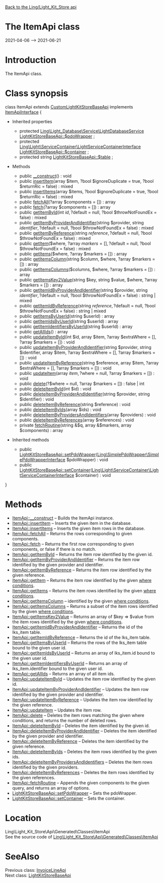 [Back to the Ling/Light_Kit_Store api](https://github.com/lingtalfi/Light_Kit_Store/blob/master/doc/api/Ling/Light_Kit_Store.md)



The ItemApi class
================
2021-04-06 --> 2021-06-21






Introduction
============

The ItemApi class.



Class synopsis
==============


class <span class="pl-k">ItemApi</span> extends [CustomLightKitStoreBaseApi](https://github.com/lingtalfi/Light_Kit_Store/blob/master/doc/api/Ling/Light_Kit_Store/Api/Custom/Classes/CustomLightKitStoreBaseApi.md) implements [ItemApiInterface](https://github.com/lingtalfi/Light_Kit_Store/blob/master/doc/api/Ling/Light_Kit_Store/Api/Generated/Interfaces/ItemApiInterface.md) {

- Inherited properties
    - protected [Ling\Light_Database\Service\LightDatabaseService](https://github.com/lingtalfi/Light_Database/blob/master/doc/api/Ling/Light_Database/Service/LightDatabaseService.md) [LightKitStoreBaseApi::$pdoWrapper](#property-pdoWrapper) ;
    - protected [Ling\Light\ServiceContainer\LightServiceContainerInterface](https://github.com/lingtalfi/Light/blob/master/doc/api/Ling/Light/ServiceContainer/LightServiceContainerInterface.md) [LightKitStoreBaseApi::$container](#property-container) ;
    - protected string [LightKitStoreBaseApi::$table](#property-table) ;

- Methods
    - public [__construct](https://github.com/lingtalfi/Light_Kit_Store/blob/master/doc/api/Ling/Light_Kit_Store/Api/Generated/Classes/ItemApi/__construct.md)() : void
    - public [insertItem](https://github.com/lingtalfi/Light_Kit_Store/blob/master/doc/api/Ling/Light_Kit_Store/Api/Generated/Classes/ItemApi/insertItem.md)(array $item, ?bool $ignoreDuplicate = true, ?bool $returnRic = false) : mixed
    - public [insertItems](https://github.com/lingtalfi/Light_Kit_Store/blob/master/doc/api/Ling/Light_Kit_Store/Api/Generated/Classes/ItemApi/insertItems.md)(array $items, ?bool $ignoreDuplicate = true, ?bool $returnRic = false) : mixed
    - public [fetchAll](https://github.com/lingtalfi/Light_Kit_Store/blob/master/doc/api/Ling/Light_Kit_Store/Api/Generated/Classes/ItemApi/fetchAll.md)(?array $components = []) : array
    - public [fetch](https://github.com/lingtalfi/Light_Kit_Store/blob/master/doc/api/Ling/Light_Kit_Store/Api/Generated/Classes/ItemApi/fetch.md)(?array $components = []) : array
    - public [getItemById](https://github.com/lingtalfi/Light_Kit_Store/blob/master/doc/api/Ling/Light_Kit_Store/Api/Generated/Classes/ItemApi/getItemById.md)(int $id, ?$default = null, ?bool $throwNotFoundEx = false) : mixed
    - public [getItemByProviderAndIdentifier](https://github.com/lingtalfi/Light_Kit_Store/blob/master/doc/api/Ling/Light_Kit_Store/Api/Generated/Classes/ItemApi/getItemByProviderAndIdentifier.md)(string $provider, string $identifier, ?$default = null, ?bool $throwNotFoundEx = false) : mixed
    - public [getItemByReference](https://github.com/lingtalfi/Light_Kit_Store/blob/master/doc/api/Ling/Light_Kit_Store/Api/Generated/Classes/ItemApi/getItemByReference.md)(string $reference, ?$default = null, ?bool $throwNotFoundEx = false) : mixed
    - public [getItem](https://github.com/lingtalfi/Light_Kit_Store/blob/master/doc/api/Ling/Light_Kit_Store/Api/Generated/Classes/ItemApi/getItem.md)($where, ?array $markers = [], ?$default = null, ?bool $throwNotFoundEx = false) : mixed
    - public [getItems](https://github.com/lingtalfi/Light_Kit_Store/blob/master/doc/api/Ling/Light_Kit_Store/Api/Generated/Classes/ItemApi/getItems.md)($where, ?array $markers = []) : array
    - public [getItemsColumn](https://github.com/lingtalfi/Light_Kit_Store/blob/master/doc/api/Ling/Light_Kit_Store/Api/Generated/Classes/ItemApi/getItemsColumn.md)(string $column, $where, ?array $markers = []) : array
    - public [getItemsColumns](https://github.com/lingtalfi/Light_Kit_Store/blob/master/doc/api/Ling/Light_Kit_Store/Api/Generated/Classes/ItemApi/getItemsColumns.md)($columns, $where, ?array $markers = []) : array
    - public [getItemsKey2Value](https://github.com/lingtalfi/Light_Kit_Store/blob/master/doc/api/Ling/Light_Kit_Store/Api/Generated/Classes/ItemApi/getItemsKey2Value.md)(string $key, string $value, $where, ?array $markers = []) : array
    - public [getItemIdByProviderAndIdentifier](https://github.com/lingtalfi/Light_Kit_Store/blob/master/doc/api/Ling/Light_Kit_Store/Api/Generated/Classes/ItemApi/getItemIdByProviderAndIdentifier.md)(string $provider, string $identifier, ?$default = null, ?bool $throwNotFoundEx = false) : string | mixed
    - public [getItemIdByReference](https://github.com/lingtalfi/Light_Kit_Store/blob/master/doc/api/Ling/Light_Kit_Store/Api/Generated/Classes/ItemApi/getItemIdByReference.md)(string $reference, ?$default = null, ?bool $throwNotFoundEx = false) : string | mixed
    - public [getItemsByUserId](https://github.com/lingtalfi/Light_Kit_Store/blob/master/doc/api/Ling/Light_Kit_Store/Api/Generated/Classes/ItemApi/getItemsByUserId.md)(string $userId) : array
    - public [getItemIdsByUserId](https://github.com/lingtalfi/Light_Kit_Store/blob/master/doc/api/Ling/Light_Kit_Store/Api/Generated/Classes/ItemApi/getItemIdsByUserId.md)(string $userId) : array
    - public [getItemIdentifiersByUserId](https://github.com/lingtalfi/Light_Kit_Store/blob/master/doc/api/Ling/Light_Kit_Store/Api/Generated/Classes/ItemApi/getItemIdentifiersByUserId.md)(string $userId) : array
    - public [getAllIds](https://github.com/lingtalfi/Light_Kit_Store/blob/master/doc/api/Ling/Light_Kit_Store/Api/Generated/Classes/ItemApi/getAllIds.md)() : array
    - public [updateItemById](https://github.com/lingtalfi/Light_Kit_Store/blob/master/doc/api/Ling/Light_Kit_Store/Api/Generated/Classes/ItemApi/updateItemById.md)(int $id, array $item, ?array $extraWhere = [], ?array $markers = []) : void
    - public [updateItemByProviderAndIdentifier](https://github.com/lingtalfi/Light_Kit_Store/blob/master/doc/api/Ling/Light_Kit_Store/Api/Generated/Classes/ItemApi/updateItemByProviderAndIdentifier.md)(string $provider, string $identifier, array $item, ?array $extraWhere = [], ?array $markers = []) : void
    - public [updateItemByReference](https://github.com/lingtalfi/Light_Kit_Store/blob/master/doc/api/Ling/Light_Kit_Store/Api/Generated/Classes/ItemApi/updateItemByReference.md)(string $reference, array $item, ?array $extraWhere = [], ?array $markers = []) : void
    - public [updateItem](https://github.com/lingtalfi/Light_Kit_Store/blob/master/doc/api/Ling/Light_Kit_Store/Api/Generated/Classes/ItemApi/updateItem.md)(array $item, ?$where = null, ?array $markers = []) : void
    - public [delete](https://github.com/lingtalfi/Light_Kit_Store/blob/master/doc/api/Ling/Light_Kit_Store/Api/Generated/Classes/ItemApi/delete.md)(?$where = null, ?array $markers = []) : false | int
    - public [deleteItemById](https://github.com/lingtalfi/Light_Kit_Store/blob/master/doc/api/Ling/Light_Kit_Store/Api/Generated/Classes/ItemApi/deleteItemById.md)(int $id) : void
    - public [deleteItemByProviderAndIdentifier](https://github.com/lingtalfi/Light_Kit_Store/blob/master/doc/api/Ling/Light_Kit_Store/Api/Generated/Classes/ItemApi/deleteItemByProviderAndIdentifier.md)(string $provider, string $identifier) : void
    - public [deleteItemByReference](https://github.com/lingtalfi/Light_Kit_Store/blob/master/doc/api/Ling/Light_Kit_Store/Api/Generated/Classes/ItemApi/deleteItemByReference.md)(string $reference) : void
    - public [deleteItemByIds](https://github.com/lingtalfi/Light_Kit_Store/blob/master/doc/api/Ling/Light_Kit_Store/Api/Generated/Classes/ItemApi/deleteItemByIds.md)(array $ids) : void
    - public [deleteItemByProvidersAndIdentifiers](https://github.com/lingtalfi/Light_Kit_Store/blob/master/doc/api/Ling/Light_Kit_Store/Api/Generated/Classes/ItemApi/deleteItemByProvidersAndIdentifiers.md)(array $providers) : void
    - public [deleteItemByReferences](https://github.com/lingtalfi/Light_Kit_Store/blob/master/doc/api/Ling/Light_Kit_Store/Api/Generated/Classes/ItemApi/deleteItemByReferences.md)(array $references) : void
    - private [fetchRoutine](https://github.com/lingtalfi/Light_Kit_Store/blob/master/doc/api/Ling/Light_Kit_Store/Api/Generated/Classes/ItemApi/fetchRoutine.md)(string &$q, array &$markers, array $components) : array

- Inherited methods
    - public [LightKitStoreBaseApi::setPdoWrapper](https://github.com/lingtalfi/Light_Kit_Store/blob/master/doc/api/Ling/Light_Kit_Store/Api/Generated/Classes/LightKitStoreBaseApi/setPdoWrapper.md)([Ling\SimplePdoWrapper\SimplePdoWrapperInterface](https://github.com/lingtalfi/SimplePdoWrapper/blob/master/doc/api/Ling/SimplePdoWrapper/SimplePdoWrapperInterface.md) $pdoWrapper) : void
    - public [LightKitStoreBaseApi::setContainer](https://github.com/lingtalfi/Light_Kit_Store/blob/master/doc/api/Ling/Light_Kit_Store/Api/Generated/Classes/LightKitStoreBaseApi/setContainer.md)([Ling\Light\ServiceContainer\LightServiceContainerInterface](https://github.com/lingtalfi/Light/blob/master/doc/api/Ling/Light/ServiceContainer/LightServiceContainerInterface.md) $container) : void

}






Methods
==============

- [ItemApi::__construct](https://github.com/lingtalfi/Light_Kit_Store/blob/master/doc/api/Ling/Light_Kit_Store/Api/Generated/Classes/ItemApi/__construct.md) &ndash; Builds the ItemApi instance.
- [ItemApi::insertItem](https://github.com/lingtalfi/Light_Kit_Store/blob/master/doc/api/Ling/Light_Kit_Store/Api/Generated/Classes/ItemApi/insertItem.md) &ndash; Inserts the given item in the database.
- [ItemApi::insertItems](https://github.com/lingtalfi/Light_Kit_Store/blob/master/doc/api/Ling/Light_Kit_Store/Api/Generated/Classes/ItemApi/insertItems.md) &ndash; Inserts the given item rows in the database.
- [ItemApi::fetchAll](https://github.com/lingtalfi/Light_Kit_Store/blob/master/doc/api/Ling/Light_Kit_Store/Api/Generated/Classes/ItemApi/fetchAll.md) &ndash; Returns the rows corresponding to given components.
- [ItemApi::fetch](https://github.com/lingtalfi/Light_Kit_Store/blob/master/doc/api/Ling/Light_Kit_Store/Api/Generated/Classes/ItemApi/fetch.md) &ndash; Returns the first row corresponding to given components, or false if there is no match.
- [ItemApi::getItemById](https://github.com/lingtalfi/Light_Kit_Store/blob/master/doc/api/Ling/Light_Kit_Store/Api/Generated/Classes/ItemApi/getItemById.md) &ndash; Returns the item row identified by the given id.
- [ItemApi::getItemByProviderAndIdentifier](https://github.com/lingtalfi/Light_Kit_Store/blob/master/doc/api/Ling/Light_Kit_Store/Api/Generated/Classes/ItemApi/getItemByProviderAndIdentifier.md) &ndash; Returns the item row identified by the given provider and identifier.
- [ItemApi::getItemByReference](https://github.com/lingtalfi/Light_Kit_Store/blob/master/doc/api/Ling/Light_Kit_Store/Api/Generated/Classes/ItemApi/getItemByReference.md) &ndash; Returns the item row identified by the given reference.
- [ItemApi::getItem](https://github.com/lingtalfi/Light_Kit_Store/blob/master/doc/api/Ling/Light_Kit_Store/Api/Generated/Classes/ItemApi/getItem.md) &ndash; Returns the item row identified by the given [where conditions](https://github.com/lingtalfi/SimplePdoWrapper#the-where-conditions).
- [ItemApi::getItems](https://github.com/lingtalfi/Light_Kit_Store/blob/master/doc/api/Ling/Light_Kit_Store/Api/Generated/Classes/ItemApi/getItems.md) &ndash; Returns the item rows identified by the given [where conditions](https://github.com/lingtalfi/SimplePdoWrapper#the-where-conditions).
- [ItemApi::getItemsColumn](https://github.com/lingtalfi/Light_Kit_Store/blob/master/doc/api/Ling/Light_Kit_Store/Api/Generated/Classes/ItemApi/getItemsColumn.md) &ndash; identified by the given [where conditions](https://github.com/lingtalfi/SimplePdoWrapper#the-where-conditions).
- [ItemApi::getItemsColumns](https://github.com/lingtalfi/Light_Kit_Store/blob/master/doc/api/Ling/Light_Kit_Store/Api/Generated/Classes/ItemApi/getItemsColumns.md) &ndash; Returns a subset of the item rows identified by the given [where conditions](https://github.com/lingtalfi/SimplePdoWrapper#the-where-conditions).
- [ItemApi::getItemsKey2Value](https://github.com/lingtalfi/Light_Kit_Store/blob/master/doc/api/Ling/Light_Kit_Store/Api/Generated/Classes/ItemApi/getItemsKey2Value.md) &ndash; Returns an array of $key => $value from the item rows identified by the given [where conditions](https://github.com/lingtalfi/SimplePdoWrapper#the-where-conditions).
- [ItemApi::getItemIdByProviderAndIdentifier](https://github.com/lingtalfi/Light_Kit_Store/blob/master/doc/api/Ling/Light_Kit_Store/Api/Generated/Classes/ItemApi/getItemIdByProviderAndIdentifier.md) &ndash; Returns the id of the lks_item table.
- [ItemApi::getItemIdByReference](https://github.com/lingtalfi/Light_Kit_Store/blob/master/doc/api/Ling/Light_Kit_Store/Api/Generated/Classes/ItemApi/getItemIdByReference.md) &ndash; Returns the id of the lks_item table.
- [ItemApi::getItemsByUserId](https://github.com/lingtalfi/Light_Kit_Store/blob/master/doc/api/Ling/Light_Kit_Store/Api/Generated/Classes/ItemApi/getItemsByUserId.md) &ndash; Returns the rows of the lks_item table bound to the given user id.
- [ItemApi::getItemIdsByUserId](https://github.com/lingtalfi/Light_Kit_Store/blob/master/doc/api/Ling/Light_Kit_Store/Api/Generated/Classes/ItemApi/getItemIdsByUserId.md) &ndash; Returns an array of lks_item.id bound to the given user id.
- [ItemApi::getItemIdentifiersByUserId](https://github.com/lingtalfi/Light_Kit_Store/blob/master/doc/api/Ling/Light_Kit_Store/Api/Generated/Classes/ItemApi/getItemIdentifiersByUserId.md) &ndash; Returns an array of lks_item.identifier bound to the given user id.
- [ItemApi::getAllIds](https://github.com/lingtalfi/Light_Kit_Store/blob/master/doc/api/Ling/Light_Kit_Store/Api/Generated/Classes/ItemApi/getAllIds.md) &ndash; Returns an array of all item ids.
- [ItemApi::updateItemById](https://github.com/lingtalfi/Light_Kit_Store/blob/master/doc/api/Ling/Light_Kit_Store/Api/Generated/Classes/ItemApi/updateItemById.md) &ndash; Updates the item row identified by the given id.
- [ItemApi::updateItemByProviderAndIdentifier](https://github.com/lingtalfi/Light_Kit_Store/blob/master/doc/api/Ling/Light_Kit_Store/Api/Generated/Classes/ItemApi/updateItemByProviderAndIdentifier.md) &ndash; Updates the item row identified by the given provider and identifier.
- [ItemApi::updateItemByReference](https://github.com/lingtalfi/Light_Kit_Store/blob/master/doc/api/Ling/Light_Kit_Store/Api/Generated/Classes/ItemApi/updateItemByReference.md) &ndash; Updates the item row identified by the given reference.
- [ItemApi::updateItem](https://github.com/lingtalfi/Light_Kit_Store/blob/master/doc/api/Ling/Light_Kit_Store/Api/Generated/Classes/ItemApi/updateItem.md) &ndash; Updates the item row.
- [ItemApi::delete](https://github.com/lingtalfi/Light_Kit_Store/blob/master/doc/api/Ling/Light_Kit_Store/Api/Generated/Classes/ItemApi/delete.md) &ndash; Deletes the item rows matching the given where conditions, and returns the number of deleted rows.
- [ItemApi::deleteItemById](https://github.com/lingtalfi/Light_Kit_Store/blob/master/doc/api/Ling/Light_Kit_Store/Api/Generated/Classes/ItemApi/deleteItemById.md) &ndash; Deletes the item identified by the given id.
- [ItemApi::deleteItemByProviderAndIdentifier](https://github.com/lingtalfi/Light_Kit_Store/blob/master/doc/api/Ling/Light_Kit_Store/Api/Generated/Classes/ItemApi/deleteItemByProviderAndIdentifier.md) &ndash; Deletes the item identified by the given provider and identifier.
- [ItemApi::deleteItemByReference](https://github.com/lingtalfi/Light_Kit_Store/blob/master/doc/api/Ling/Light_Kit_Store/Api/Generated/Classes/ItemApi/deleteItemByReference.md) &ndash; Deletes the item identified by the given reference.
- [ItemApi::deleteItemByIds](https://github.com/lingtalfi/Light_Kit_Store/blob/master/doc/api/Ling/Light_Kit_Store/Api/Generated/Classes/ItemApi/deleteItemByIds.md) &ndash; Deletes the item rows identified by the given ids.
- [ItemApi::deleteItemByProvidersAndIdentifiers](https://github.com/lingtalfi/Light_Kit_Store/blob/master/doc/api/Ling/Light_Kit_Store/Api/Generated/Classes/ItemApi/deleteItemByProvidersAndIdentifiers.md) &ndash; Deletes the item rows identified by the given providers.
- [ItemApi::deleteItemByReferences](https://github.com/lingtalfi/Light_Kit_Store/blob/master/doc/api/Ling/Light_Kit_Store/Api/Generated/Classes/ItemApi/deleteItemByReferences.md) &ndash; Deletes the item rows identified by the given references.
- [ItemApi::fetchRoutine](https://github.com/lingtalfi/Light_Kit_Store/blob/master/doc/api/Ling/Light_Kit_Store/Api/Generated/Classes/ItemApi/fetchRoutine.md) &ndash; Appends the given components to the given query, and returns an array of options.
- [LightKitStoreBaseApi::setPdoWrapper](https://github.com/lingtalfi/Light_Kit_Store/blob/master/doc/api/Ling/Light_Kit_Store/Api/Generated/Classes/LightKitStoreBaseApi/setPdoWrapper.md) &ndash; Sets the pdoWrapper.
- [LightKitStoreBaseApi::setContainer](https://github.com/lingtalfi/Light_Kit_Store/blob/master/doc/api/Ling/Light_Kit_Store/Api/Generated/Classes/LightKitStoreBaseApi/setContainer.md) &ndash; Sets the container.





Location
=============
Ling\Light_Kit_Store\Api\Generated\Classes\ItemApi<br>
See the source code of [Ling\Light_Kit_Store\Api\Generated\Classes\ItemApi](https://github.com/lingtalfi/Light_Kit_Store/blob/master/Api/Generated/Classes/ItemApi.php)



SeeAlso
==============
Previous class: [InvoiceLineApi](https://github.com/lingtalfi/Light_Kit_Store/blob/master/doc/api/Ling/Light_Kit_Store/Api/Generated/Classes/InvoiceLineApi.md)<br>Next class: [LightKitStoreBaseApi](https://github.com/lingtalfi/Light_Kit_Store/blob/master/doc/api/Ling/Light_Kit_Store/Api/Generated/Classes/LightKitStoreBaseApi.md)<br>
